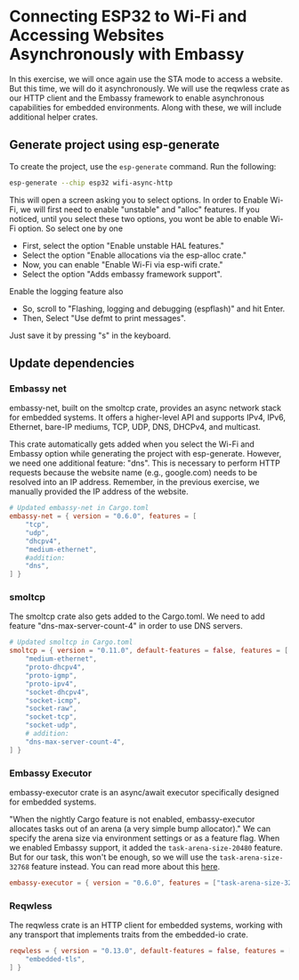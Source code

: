 # Connecting ESP32 to Wi-Fi and Accessing Websites Asynchronously with Embassy

In this exercise, we will once again use the STA mode to access a website. But this time, we will do it asynchronously. We will use the reqwless crate as our HTTP client and the Embassy framework to enable asynchronous capabilities for embedded environments. Along with these, we will include additional helper crates.


## Generate project using esp-generate

To create the project, use the `esp-generate` command. Run the following:

```sh
esp-generate --chip esp32 wifi-async-http
```

This will open a screen asking you to select options. In order to Enable Wi-Fi, we will first need to enable "unstable" and "alloc" features. If you noticed, until you select these two options, you wont be able to enable Wi-Fi option. So select one by one

- First, select the option "Enable unstable HAL features."
- Select the option "Enable allocations via the esp-alloc crate."
- Now, you can enable "Enable Wi-Fi via esp-wifi crate."
- Select the option "Adds embassy framework support".

Enable the logging feature also

- So, scroll to "Flashing, logging and debugging (espflash)" and hit Enter.
- Then, Select "Use defmt to print messages".

Just save it by pressing "s" in the keyboard.

## Update dependencies

### Embassy net

embassy-net, built on the smoltcp crate, provides an async network stack for embedded systems. It offers a higher-level API and supports IPv4, IPv6, Ethernet, bare-IP mediums, TCP, UDP, DNS, DHCPv4, and multicast. 

This crate automatically gets added when you select the Wi-Fi and Embassy option while generating the project with esp-generate. However, we need one additional feature: "dns". This is necessary to perform HTTP requests because the website name (e.g., google.com) needs to be resolved into an IP address. Remember, in the previous exercise, we manually provided the IP address of the website.

```toml
# Updated embassy-net in Cargo.toml
embassy-net = { version = "0.6.0", features = [
    "tcp",
    "udp",
    "dhcpv4",
    "medium-ethernet",
    #addition:
    "dns",
] }
```

### smoltcp
The smoltcp crate also gets added to the Cargo.toml. We need to add feature "dns-max-server-count-4" in order to use DNS servers.

```toml
# Updated smoltcp in Cargo.toml
smoltcp = { version = "0.11.0", default-features = false, features = [
    "medium-ethernet",
    "proto-dhcpv4",
    "proto-igmp",
    "proto-ipv4",
    "socket-dhcpv4",
    "socket-icmp",
    "socket-raw",
    "socket-tcp",
    "socket-udp",
    # addition:
    "dns-max-server-count-4", 
] }
```

### Embassy Executor
embassy-executor crate is an async/await executor specifically designed for embedded systems.

"When the nightly Cargo feature is not enabled, embassy-executor allocates tasks out of an arena (a very simple bump allocator)."  We can specify the arena size via environment settings or as a feature flag. When we enabled Embassy support, it added the `task-arena-size-20480` feature. But for our task, this won't be enough, so we will use the `task-arena-size-32768` feature instead. You can read more about this [here](https://docs.embassy.dev/embassy-executor/git/cortex-m/index.html#task-arena).

```toml
embassy-executor = { version = "0.6.0", features = ["task-arena-size-32768"] }
```

### Reqwless
The reqwless crate is an HTTP client for embedded systems, working with any transport that implements traits from the embedded-io crate.

```toml
reqwless = { version = "0.13.0", default-features = false, features = [
    "embedded-tls",
] }
```
